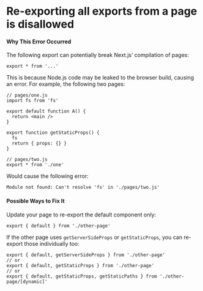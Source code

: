 Re-exporting all exports from a page is disallowed
==================================================

#### Why This Error Occurred

The following export can potentially break Next.js’ compilation of pages:

    export * from '...'

This is because Node.js code may be leaked to the browser build, causing an error. For example, the following two pages:

    // pages/one.js
    import fs from 'fs'

    export default function A() {
      return <main />
    }

    export function getStaticProps() {
      fs
      return { props: {} }
    }

    // pages/two.js
    export * from './one'

Would cause the following error:

    Module not found: Can't resolve 'fs' in './pages/two.js'

#### Possible Ways to Fix It

Update your page to re-export the default component only:

    export { default } from './other-page'

If the other page uses `getServerSideProps` or `getStaticProps`, you can re-export those individually too:

    export { default, getServerSideProps } from './other-page'
    // or
    export { default, getStaticProps } from './other-page'
    // or
    export { default, getStaticProps, getStaticPaths } from './other-page/[dynamic]'
